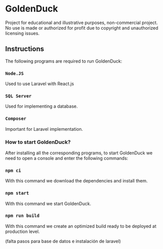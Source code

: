 # GoldenDuck
Project for educational and illustrative purposes, non-commercial project. No use is made or authorized for profit due to copyright and unauthorized licensing issues.

## Instructions
The following programs are required to run GoldenDuck:

### `Node.JS`
Used to use Laravel with React.js

### `SQL Server`
Used for implementing a database.

### `Composer`
Important for Laravel implementation.

### How to start GoldenDuck?
After installing all the corresponding programs, to start GoldenDuck we need to open a console and enter the following commands:

### `npm ci`
With this command we download the dependencies and install them.

### `npm start`
With this command we start GoldenDuck.

### `npm run build`
With this command we create an optimized build ready to be deployed at production level.


(falta pasos para base de datos e instalación de laravel)

